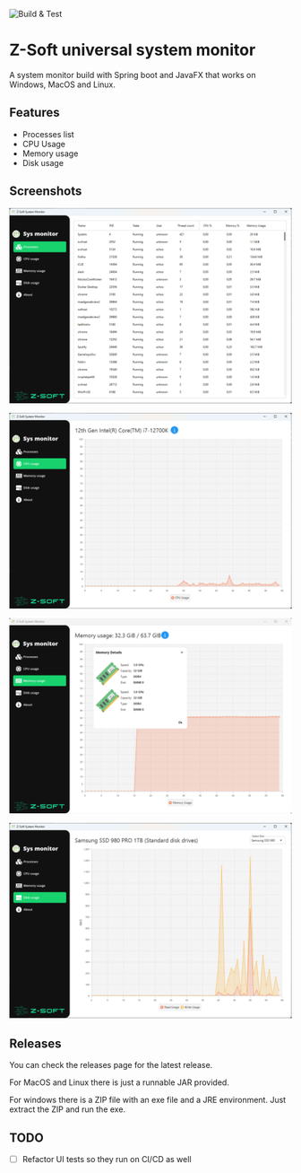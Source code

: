 ![Build & Test](https://github.com/z-softBE/SystemMonitorFX/actions/workflows/build.yml/badge.svg)

# Z-Soft universal system monitor

A system monitor build with Spring boot and JavaFX that works on Windows, MacOS and Linux.

## Features

- Processes list
- CPU Usage
- Memory usage
- Disk usage

## Screenshots

![Processes](docs/images/processes.png)

![CPU Usage](docs/images/cpu-usage.png)

![Memory usage](docs/images/memory-usage.png)

![Disk usage](docs/images/disk-usage.png)

## Releases

You can check the releases page for the latest release.

For MacOS and Linux there is just a runnable JAR provided.

For windows there is a ZIP file with an exe file and a JRE environment.
Just extract the ZIP and run the exe.

## TODO

- [ ] Refactor UI tests so they run on CI/CD as well
